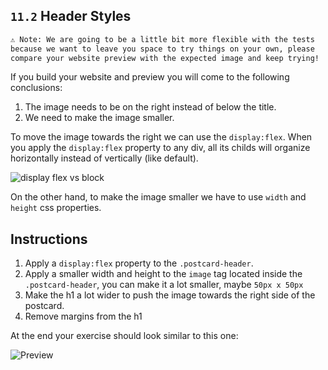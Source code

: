 ## `11.2` Header Styles

```txt
⚠️ Note: We are going to be a little bit more flexible with the tests 
because we want to leave you space to try things on your own, please 
compare your website preview with the expected image and keep trying!
```

If you build your website and preview you will come to the following conclusions:

1. The image needs to be on the right instead of below the title.
2. We need to make the image smaller.

To move the image towards the right we can use the `display:flex`. 
When you apply the `display:flex` property to any div, all its childs will organize horizontally instead of vertically (like default).

![display flex vs block](../assets/display-block-vs-flex.png?raw=true)

On the other hand, to make the image smaller we have to use `width` and `height` css properties.
## Instructions

1. Apply a `display:flex` property to the `.postcard-header`.
2. Apply a smaller width and height to the `image` tag located inside the `.postcard-header`, you can make it a lot smaller, maybe `50px x 50px`
3. Make the h1 a lot wider to push the image towards the right side of the postcard.
4. Remove margins from the h1

At the end your exercise should look similar to this one:

![Preview](../assets/header-styles.png?raw=true)